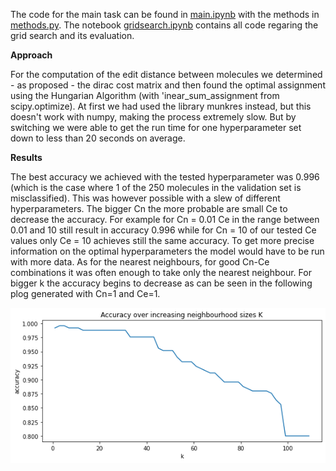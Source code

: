 The code for the main task can be found in [main.ipynb](https://github.com/TheLoooser/pattern-recognition/blob/master/5/main.ipynb) with the methods in [methods.py](https://github.com/TheLoooser/pattern-recognition/blob/master/5/methods.py). The notebook [gridsearch.ipynb](https://github.com/TheLoooser/pattern-recognition/blob/master/5/gridsearch.ipynb) contains all code regaring the grid search and its evaluation.

**Approach**

For the computation of the edit distance between molecules we determined - as proposed - the dirac cost matrix and then found the optimal assignment using the Hungarian Algorithm (with 'inear_sum_assignment from scipy.optimize). At first we had used the library munkres instead, but this doesn't work with numpy, making the process extremely slow. But by switching we were able to get the run time for one hyperparameter set down to less than 20 seconds on average. 

**Results**

The best accuracy we achieved with the tested hyperparameter was 0.996 (which is the case where 1 of the 250 molecules in the validation set is misclassified). This was however possible with a slew of different hyperparameters. The bigger Cn the more probable are small Ce to decrease the accuracy. For example for Cn = 0.01 Ce in the range between 0.01 and 10 still result in accuracy 0.996 while for Cn = 10 of our tested Ce values only Ce = 10 achieves still the same accuracy. To get more precise information on the optimal hyperparameters the model would have to be run with more data.
As for the nearest neighbours, for good Cn-Ce combinations it was often enough to take only the nearest neighbour. For bigger k the accuracy begins to decrease as can be seen in the following plog generated with Cn=1 and Ce=1. 

![accuracy over knn](https://github.com/TheLoooser/pattern-recognition/blob/master/5/Accuracy_knn.png)
